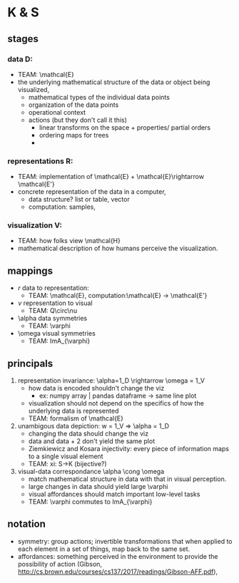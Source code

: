 # K & S 
## stages
### data D: 
- TEAM: \mathcal{E}
- the underlying mathematical structure of the data or object being visualized,
  - mathematical types of the individual data points
  - organization of the data points
  - operational context
  - actions (but they don't call it this)
    - linear transforms on the space + properties/ partial orders
    - ordering maps for trees
    - 
### representations R: 
- TEAM: implementation of \mathcal{E} + \mathcal{E}\rightarrow \mathcal{E'}
- concrete representation of the data in a computer,
  - data structure? list or table, vector 
  - computation: samples, 

### visualization V:
- TEAM: how folks view \mathcal{H}
- mathematical description of how humans perceive the visualization.

## mappings
- $r$ data to representation: 
  - TEAM: \mathcal{E}, computation:\mathcal{E} -> \mathcal{E'}
- $v$ representation to visual
  - TEAM: Q\circ\nu
- \alpha data symmetries
  - TEAM: \varphi
- \omega visual symmetries
  - TEAM: ImA_{\varphi}
## principals
1. representation invariance: \alpha=1_D \rightarrow \omega = 1_V
    - how data is encoded shouldn't change the viz
      - ex: numpy array | pandas dataframe -> same line plot
    - visualization should not depend on the specifics of how the underlying data is represented 
    - TEAM: formalism of \mathcal{E}
2. unambigous data depiction: w = 1_V => \alpha = 1_D
   - changing the data should change the viz
    - data and data + 2 don't yield the same plot
   - Ziemkiewicz and Kosara injectivity: every piece of information maps to a single visual element
   - TEAM: xi: S->K (bijective?)
3. visual-data correspondance \alpha \cong \omega
    - match mathematical structure in data with that in visual perception.
    - large changes in data should yield large \varphi
    - visual affordances should match important low-level tasks
    - TEAM: \varphi commutes to ImA_{\varphi}

## notation
* symmetry: group actions; invertible transformations that when applied to each element in a set of things, map back to the same set. 
* affordances: something perceived in the environment to provide the possibility
of action (Gibson, http://cs.brown.edu/courses/cs137/2017/readings/Gibson-AFF.pdf),
